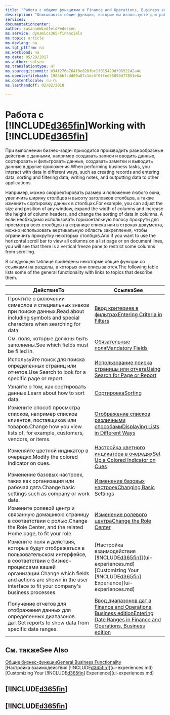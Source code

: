 ```yaml
---
title: "Работа с общими функциями в Finance and Operations, Business edition | Microsoft Docs"
description: "Описываются общие функции, которые вы используете для работы с данными в Finance and Operations, Business edition, например ввод значений, сортировка данных и изменение представлений."
services: 
documentationcenter: 
author: SusanneWindfeldPedersen
ms.service: dynamics365-financials
ms.topic: article
ms.devlang: na
ms.tgt_pltfrm: na
ms.workload: na
ms.date: 05/29/2017
ms.author: solsen
ms.translationtype: HT
ms.sourcegitcommit: b34f276a764f0e828fbc1f015429df9852242a4c
ms.openlocfilehash: 19856bfcdd09a87c1ec5f0ffed55099d77851e6a
ms.contentlocale: ru-ru
ms.lasthandoff: 02/02/2018

---
```

# <a name="working-with-included365finincludesd365finmdmd"></a><span data-ttu-id="6723b-103">Работа с [!INCLUDE[d365fin](includes/d365fin_md.md)]</span><span class="sxs-lookup"><span data-stu-id="6723b-103">Working with [!INCLUDE[d365fin](includes/d365fin_md.md)]</span></span>
<span data-ttu-id="6723b-104">При выполнении бизнес-задач приходится производить разнообразные действия с данными, например создавать записи и вводить данные, сортировать и фильтровать данные, создавать заметки и выводить данные в другие приложения.</span><span class="sxs-lookup"><span data-stu-id="6723b-104">When performing business tasks, you interact with data in different ways, such as creating records and entering data, sorting and filtering data, writing notes, and outputting data to other applications.</span></span>

<span data-ttu-id="6723b-105">Например, можно скорректировать размер и положение любого окна, увеличить ширину столбцов и высоту заголовков столбцов, а также изменить сортировку данных в столбцах.</span><span class="sxs-lookup"><span data-stu-id="6723b-105">For example, you can adjust the size and position of any window, expand the width of columns and increase the height of column headers, and change the sorting of data in columns.</span></span> <span data-ttu-id="6723b-106">А если необходимо использовать горизонтальную полосу прокрути для просмотра всех столбцов на странице списка или в строках документа, можно использовать вертикальную область закрепления, чтобы ограничить прокрутку некоторых столбцов.</span><span class="sxs-lookup"><span data-stu-id="6723b-106">And if you want to use the horizontal scroll bar to view all columns on a list page or on document lines, you will see that there is a vertical freeze pane to restrict some columns from scrolling.</span></span>

<span data-ttu-id="6723b-107">В следующей таблице приведены некоторые общие функции со ссылками на разделы, в которых они описываются.</span><span class="sxs-lookup"><span data-stu-id="6723b-107">The following table lists some of the general functionality with links to topics that describe them.</span></span>

| <span data-ttu-id="6723b-108">Действие</span><span class="sxs-lookup"><span data-stu-id="6723b-108">To</span></span> | <span data-ttu-id="6723b-109">Ссылка</span><span class="sxs-lookup"><span data-stu-id="6723b-109">See</span></span> |
| --- | --- |
| <span data-ttu-id="6723b-110">Прочтите о включении символов и специальных знаков при поиске данных.</span><span class="sxs-lookup"><span data-stu-id="6723b-110">Read about including symbols and special characters when searching for data.</span></span> |[<span data-ttu-id="6723b-111">Ввод критериев в фильтрах</span><span class="sxs-lookup"><span data-stu-id="6723b-111">Entering Criteria in Filters</span></span>](ui-enter-criteria-filters.md) |
| <span data-ttu-id="6723b-112">См. поля, которые должны быть заполнены.</span><span class="sxs-lookup"><span data-stu-id="6723b-112">See which fields must be filled in.</span></span> |[<span data-ttu-id="6723b-113">Обязательные поля</span><span class="sxs-lookup"><span data-stu-id="6723b-113">Mandatory Fields</span></span>](ui-mandatory-fields.md) |
| <span data-ttu-id="6723b-114">Используйте поиск для поиска определенных страниц или отчетов.</span><span class="sxs-lookup"><span data-stu-id="6723b-114">Use Search to look for a specific page or report.</span></span> |[<span data-ttu-id="6723b-115">Использование поиска страницы или отчета</span><span class="sxs-lookup"><span data-stu-id="6723b-115">Using Search for Page or Report</span></span>](ui-search.md) |
| <span data-ttu-id="6723b-116">Узнайте о том, как сортировать данные.</span><span class="sxs-lookup"><span data-stu-id="6723b-116">Learn about how to sort data.</span></span> |[<span data-ttu-id="6723b-117">Сортировка</span><span class="sxs-lookup"><span data-stu-id="6723b-117">Sorting</span></span>](ui-sorting.md) |
| <span data-ttu-id="6723b-118">Измените способ просмотра списков, например списков клиентов, поставщиков или товаров.</span><span class="sxs-lookup"><span data-stu-id="6723b-118">Change how you view lists of, for example, customers, vendors, or items.</span></span> |[<span data-ttu-id="6723b-119">Отображение списков различными способами</span><span class="sxs-lookup"><span data-stu-id="6723b-119">Displaying Lists in Different Ways</span></span>](across-display-lists-different-views.md) |
| <span data-ttu-id="6723b-120">Изменяйте цветной индикатор в очередях.</span><span class="sxs-lookup"><span data-stu-id="6723b-120">Modify the colored indicator on cues.</span></span> |[<span data-ttu-id="6723b-121">Настройка цветного индикатора в очередях</span><span class="sxs-lookup"><span data-stu-id="6723b-121">Set Up a Colored Indicator on Cues</span></span>](ui-how-setup-colored-indicator-cues.md) |
| <span data-ttu-id="6723b-122">Изменение базовых настроек, таких как организация или рабочая дата.</span><span class="sxs-lookup"><span data-stu-id="6723b-122">Change basic settings such as company or work date.</span></span> |[<span data-ttu-id="6723b-123">Изменение базовых настроек</span><span class="sxs-lookup"><span data-stu-id="6723b-123">Changing Basic Settings</span></span>](ui-change-basic-settings.md) |
| <span data-ttu-id="6723b-124">Измените ролевой центр и связанную домашнюю страницу в соответствии с ролью.</span><span class="sxs-lookup"><span data-stu-id="6723b-124">Change the Role Center, and the related Home page, to fit your role.</span></span> |[<span data-ttu-id="6723b-125">Изменение ролевого центра</span><span class="sxs-lookup"><span data-stu-id="6723b-125">Change the Role Center</span></span>](change-role.md) |
| <span data-ttu-id="6723b-126">Измените поля и действия, которые будут отображаться в пользовательском интерфейсе, в соответствии с бизнес-процессами вашей организации.</span><span class="sxs-lookup"><span data-stu-id="6723b-126">Change which fields and actions are shown in the user interface to fit your company's business processes.</span></span> |<span data-ttu-id="6723b-127">[Настройка взаимодействия [!INCLUDE[d365fin](includes/d365fin_md.md)]](ui-experiences.md)</span><span class="sxs-lookup"><span data-stu-id="6723b-127">[Customizing Your [!INCLUDE[d365fin](includes/d365fin_md.md)] Experience](ui-experiences.md)</span></span> |
| <span data-ttu-id="6723b-128">Получение отчетов для отображения данных для определенных диапазонов дат.</span><span class="sxs-lookup"><span data-stu-id="6723b-128">Get reports to show data from specific date ranges.</span></span> |[<span data-ttu-id="6723b-129">Ввод диапазонов дат в Finance and Operations, Business edition</span><span class="sxs-lookup"><span data-stu-id="6723b-129">Entering Date Ranges in Finance and Operations, Business edition </span></span>](ui-enter-date-ranges.md) |

## <a name="see-also"></a><span data-ttu-id="6723b-130">См. также</span><span class="sxs-lookup"><span data-stu-id="6723b-130">See Also</span></span>
[<span data-ttu-id="6723b-131">Общие бизнес-функции</span><span class="sxs-lookup"><span data-stu-id="6723b-131">General Business Functionality</span></span>](ui-across-business-areas.md)  
<span data-ttu-id="6723b-132">[Настройка взаимодействия [!INCLUDE[d365fin](includes/d365fin_md.md)]](ui-experiences.md)</span><span class="sxs-lookup"><span data-stu-id="6723b-132">[Customizing Your [!INCLUDE[d365fin](includes/d365fin_md.md)] Experience](ui-experiences.md)</span></span>  

## [!INCLUDE[d365fin](includes/free_trial_md.md)]  
## [!INCLUDE[d365fin](includes/training_link_md.md)]

